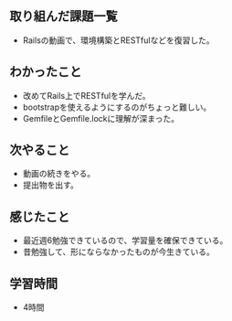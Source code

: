 ## 取り組んだ課題一覧
- Railsの動画で、環境構築とRESTfulなどを復習した。

## わかったこと
- 改めてRails上でRESTfulを学んだ。
- bootstrapを使えるようにするのがちょっと難しい。
- GemfileとGemfile.lockに理解が深まった。

## 次やること
- 動画の続きをやる。
- 提出物を出す。

## 感じたこと
- 最近週6勉強できているので、学習量を確保できている。
- 昔勉強して、形にならなかったものが今生きている。

## 学習時間
- 4時間
